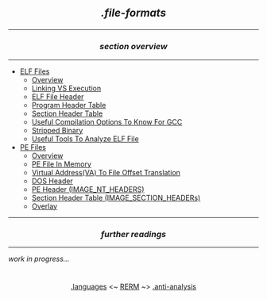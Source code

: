 ## *<p align='center'>.file-formats</p>*

---
### *<p align='center'> section overview </p>*
---
* [ELF Files](ELF_Files.md)
  * [Overview](ELF_Files.md#-overview-)
  * [Linking VS Execution](ELF_Files.md#-linking-vs-execution-)
  * [ELF File Header](ELF_Files.md#-elf-file-header-)
  * [Program Header Table](ELF_Files.md#-program-header-table-)
  * [Section Header Table](ELF_Files.md#-section-header-table-)
  * [Useful Compilation Options To Know For GCC](ELF_Files.md#-useful-compilation-options-to-know-for-gcc-)
  * [Stripped Binary](ELF_Files.md#-stripped-binary-)
  * [Useful Tools To Analyze ELF File](ELF_Files.md#-useful-tools-to-analyze-elf-file-)
* [PE Files](PE_Files.md)
  * [Overview](PE_Files.md#-overview-)
  * [PE File In Memory](PE_Files.md#-pe-file-in-memory-)
  * [Virtual Address(VA) To File Offset Translation](PE_Files.md#-virtual-addressva-to-file-offset-translation-)
  * [DOS Header](PE_Files.md#-dos-header-)
  * [PE Header (IMAGE_NT_HEADERS)](PE_Files.md#-pe-header-image_nt_headers-)
  * [Section Header Table (IMAGE_SECTION_HEADERs)](PE_Files.md#-section-header-table-image_section_headers-)
  * [Overlay](PE_Files.md#-overlay-)

---
### *<p align='center'> further readings </p>*
---
*work in progress...*

#
<p align='center'><a href="/contents/languages/languages.md">.languages</a> <~ <a href="/README.md#table-of-contents">RERM</a> ~> <a href="/contents/anti-analysis/anti-analysis.md">.anti-analysis</a></p>
